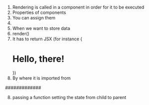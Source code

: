 1. Rendering is called in a component in order for it to be executed 
2. Properties of components 
3. You can assign them
4. 
5. When we want to store data
6. render()
7. It has to return JSX (for instance {<h1>Hello, there!</h1>})
8. By where it is imported from 

#############

8. passing a function setting the state from child to parent

